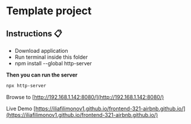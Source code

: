 # Template project


## Instructions 📋

* Download application
* Run terminal inside this folder
* npm install --global http-server

**Then you can run the server**

```bash
npx http-server
```

Browse to [http://192.168.1.142:8080/](http://192.168.1.142:8080/)

Live Demo [https://iliafilimonov1.github.io/frontend-321-airbnb.github.io/](https://iliafilimonov1.github.io/frontend-321-airbnb.github.io/)